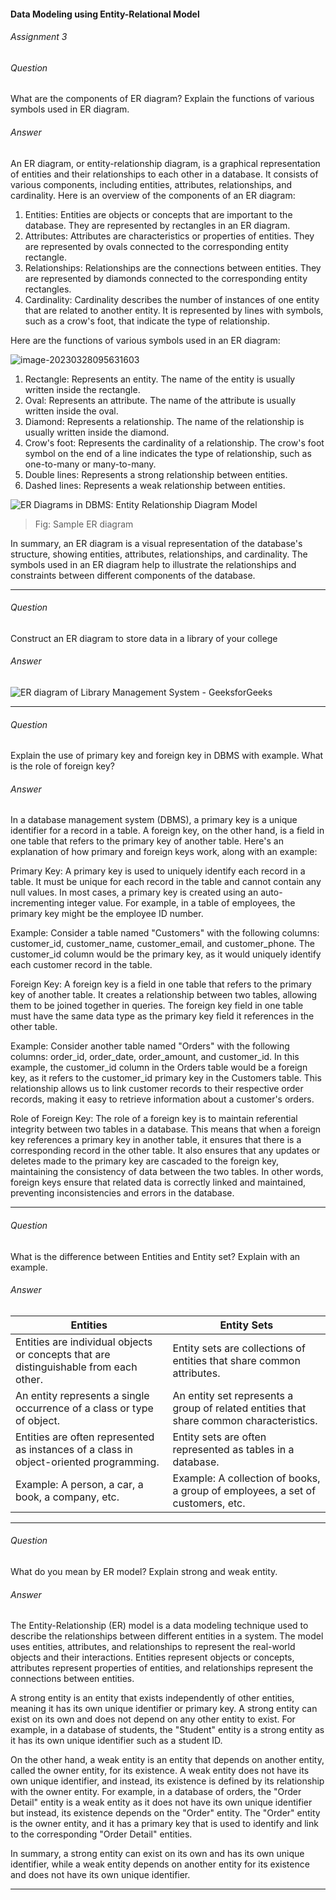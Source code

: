 #### Data Modeling using Entity-Relational Model

###### Assignment 3

###### Question

What are the components of ER diagram? Explain the functions of various symbols used in ER diagram.

###### Answer

An ER diagram, or entity-relationship diagram, is a graphical representation of entities and their relationships to each other in a database. It consists of various components, including entities, attributes, relationships, and cardinality. Here is an overview of the components of an ER diagram:

1. Entities: Entities are objects or concepts that are important to the database. They are represented by rectangles in an ER diagram.
2. Attributes: Attributes are characteristics or properties of entities. They are represented by ovals connected to the corresponding entity rectangle.
3. Relationships: Relationships are the connections between entities. They are represented by diamonds connected to the corresponding entity rectangles.
4. Cardinality: Cardinality describes the number of instances of one entity that are related to another entity. It is represented by lines with symbols, such as a crow's foot, that indicate the type of relationship.

Here are the functions of various symbols used in an ER diagram:

![image-20230328095631603](/home/tyzrex/.config/Typora/typora-user-images/image-20230328095631603.png)

1. Rectangle: Represents an entity. The name of the entity is usually written inside the rectangle.
2. Oval: Represents an attribute. The name of the attribute is usually written inside the oval.
3. Diamond: Represents a relationship. The name of the relationship is usually written inside the diamond.
4. Crow's foot: Represents the cardinality of a relationship. The crow's foot symbol on the end of a line indicates the type of relationship, such as one-to-many or many-to-many.
5. Double lines: Represents a strong relationship between entities.
6. Dashed lines: Represents a weak relationship between entities.

![ER Diagrams in DBMS: Entity Relationship Diagram Model](https://www.simplilearn.com/ice9/free_resources_article_thumb/ERDiagramsInDBMS_1.png)

> Fig: Sample ER diagram

In summary, an ER diagram is a visual representation of the database's structure, showing entities, attributes, relationships, and cardinality. The symbols used in an ER diagram help to illustrate the relationships and constraints between different components of the database.

---

###### Question

Construct an ER diagram to store data in a library of your college

###### Answer

![ER diagram of Library Management System - GeeksforGeeks](https://media.geeksforgeeks.org/wp-content/uploads/20200923150244/ER1.png)

---

###### Question

Explain the use of primary key and foreign key in DBMS with example. What is the role of foreign key?

###### Answer

In a database management system (DBMS), a primary key is a unique identifier for a record in a table. A foreign key, on the other hand, is a field in one table that refers to the primary key of another table. Here's an explanation of how primary and foreign keys work, along with an example:

Primary Key: A primary key is used to uniquely identify each record in a table. It must be unique for each record in the table and cannot contain any null values. In most cases, a primary key is created using an auto-incrementing integer value. For example, in a table of employees, the primary key might be the employee ID number.

Example: Consider a table named "Customers" with the following columns: customer_id, customer_name, customer_email, and customer_phone. The customer_id column would be the primary key, as it would uniquely identify each customer record in the table.

Foreign Key: A foreign key is a field in one table that refers to the primary key of another table. It creates a relationship between two tables, allowing them to be joined together in queries. The foreign key field in one table must have the same data type as the primary key field it references in the other table.

Example: Consider another table named "Orders" with the following columns: order_id, order_date, order_amount, and customer_id. In this example, the customer_id column in the Orders table would be a foreign key, as it refers to the customer_id primary key in the Customers table. This relationship allows us to link customer records to their respective order records, making it easy to retrieve information about a customer's orders.

Role of Foreign Key: The role of a foreign key is to maintain referential integrity between two tables in a database. This means that when a foreign key references a primary key in another table, it ensures that there is a corresponding record in the other table. It also ensures that any updates or deletes made to the primary key are cascaded to the foreign key, maintaining the consistency of data between the two tables. In other words, foreign keys ensure that related data is correctly linked and maintained, preventing inconsistencies and errors in the database.

---

###### Question

What is the difference between Entities and Entity set? Explain with an example.

###### Answer

| Entities                                                     | Entity Sets                                                  |
| ------------------------------------------------------------ | ------------------------------------------------------------ |
| Entities are individual objects or concepts that are distinguishable from each other. | Entity sets are collections of entities that share common attributes. |
| An entity represents a single occurrence of a class or type of object. | An entity set represents a group of related entities that share common characteristics. |
| Entities are often represented as instances of a class in object-oriented programming. | Entity sets are often represented as tables in a database.   |
| Example: A person, a car, a book, a company, etc.            | Example: A collection of books, a group of employees, a set of customers, etc. |

---

###### Question 

What do you mean by ER model? Explain strong and weak entity.

###### Answer

The Entity-Relationship (ER) model is a data modeling technique used to describe the relationships between different entities in a system. The model uses entities, attributes, and relationships to represent the real-world objects and their interactions. Entities represent objects or concepts, attributes represent properties of entities, and relationships represent the connections between entities.

A strong entity is an entity that exists independently of other entities, meaning it has its own unique identifier or primary key. A strong entity can exist on its own and does not depend on any other entity to exist. For example, in a database of students, the "Student" entity is a strong entity as it has its own unique identifier such as a student ID.

On the other hand, a weak entity is an entity that depends on another entity, called the owner entity, for its existence. A weak entity does not have its own unique identifier, and instead, its existence is defined by its relationship with the owner entity. For example, in a database of orders, the "Order Detail" entity is a weak entity as it does not have its own unique identifier but instead, its existence depends on the "Order" entity. The "Order" entity is the owner entity, and it has a primary key that is used to identify and link to the corresponding "Order Detail" entities.

In summary, a strong entity can exist on its own and has its own unique identifier, while a weak entity depends on another entity for its existence and does not have its own unique identifier.

---

